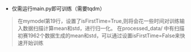- 仅需运行main.py即可训练（需要tqdm）
> 在mymodel第19行，设置了isFirstTime=True,则将会花一些时间对训练输入数据扫描计算mean和std，进行归一化。
> 在processed_data/ 中有扫描初赛1962个数据生成的mean和std，可以通过设置isFirstTime=False来快速开始训练